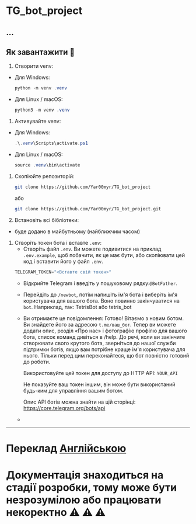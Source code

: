 # TG_bot_project

## ...

## Як завантажити :hammer:

1. Створити venv:
+ Для Windows:
   ```powershell
   python -m venv .venv
   ```
+ Для Linux / macOS:
   ```powershell
   python3 -m venv .venv
   ```

1. Активувайте venv:
+ Для Windows:
  ```powershell
  .\.venv\Scripts\activate.ps1    
  ```
+ Для Linux / macOS:
  ```powershell
  source .venv\bin\activate

1. Скопіюйте репозиторій:
   ```bash
   git clone https://github.com/Yar00myr/TG_bot_project
   ```
   або
   ```bash
   git clone https://github.com/Yar00myr/TG_bot_project.git
   ```

2. Встановіть всі бібліотеки:
+ буде додано в майбутньому (найближчим часом)
  
1. Створіть токен бота і вставте `.env`:
   + Створіть файл `.env`. Ви можете подивитися на приклад `.env.example`, щоб побачити, як це має бути, або скопіювати цей код і вставити його у файл `.env`.
   ```s
   TELEGRAM_TOKEN="<Вставте свій токен>"
   ```
   + Відкрийте Telegram і введіть у пошуковому рядку:`@BotFather`.
   + Перейдіть до `/newbot`, потім напишіть ім'я бота і виберіть ім'я користувача для вашого бота. Воно повинно закінчуватися на `bot`. Наприклад, так: TetrisBot або tetris_bot
   + Ви отримаєте це повідомлення: Готово! Вітаємо з новим ботом. Ви знайдете його за адресою `t.me/ваш_бот`. Тепер ви можете додати опис, розділ «Про нас» і фотографію профілю для вашого бота, список команд дивіться в /help. До речі, коли ви закінчите створювати свого крутого бота, зверніться до нашої служби підтримки ботів, якщо вам потрібне краще ім'я користувача для нього. Тільки перед цим переконайтеся, що бот повністю готовий до роботи.

     Використовуйте цей токен для доступу до HTTP API:
    `YOUR_API`

     Не показуйте ваш токен іншим, він може бути використаний будь-ким для управління вашим ботом.

     Опис API ботів можна знайти на цій сторінці: https://core.telegram.org/bots/api
    + 

---

# Переклад [Англійською](README.md)

# Документація знаходиться на стадії розробки, тому може бути незрозумілою або працювати некоректно :warning: :warning: :warning:
